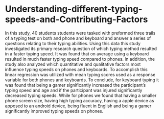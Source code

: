 # Understanding-different-typing-speeds-and-Contributing-Factors

In this study, 40 students students were tasked with preformed three trails of a typing test on both and
phone and keyboard and answer a series of questions relating to their typing abilities. Using this data this
study investigated its primary research question of which typing method resulted in a faster typing speed. It
was found that on average using a keyboard resulted in much faster typing speed compared to phones. In
addition, the study also analyzed which quantitative and qualitative factors most influence typing speeds on
phones and keyboards. To accomplish this linear regression was utilized with mean typing scores used as a
response variable for both phones and keyboards. To conclude, for keyboard typing it was found that being
a gamer significantly increased the participant’s typing speed and age and if the participant was injured
significantly decreased typing speeds. While for phones we found that having a smaller phone screen size,
having high typing accuracy, having a apple device as apposed to an android device, being fluent in English
and being a gamer significantly improved typing speeds on phones.
